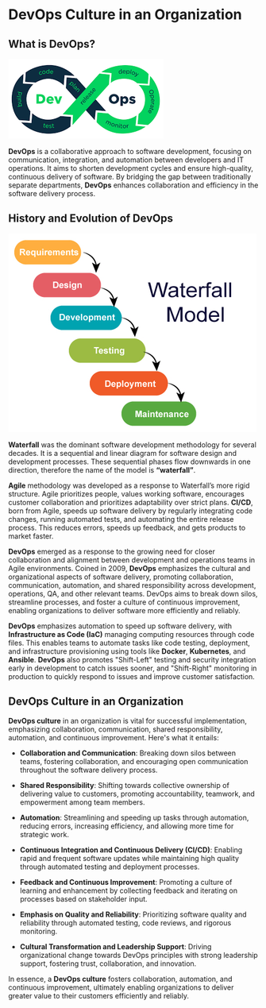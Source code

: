 # **DevOps Culture in an Organization**

## **What is DevOps?**

![Images/DevOps Lifecycle.png](https://github.com/DevTiolu/Concepts-of-DevOps/blob/main/Images/DevOps%20Lifecycle.png)

**DevOps** is a collaborative approach to software development, focusing on communication, integration, and automation between developers and IT operations. It aims to shorten development cycles and ensure high-quality, continuous delivery of software. By bridging the gap between traditionally separate departments, **DevOps** enhances collaboration and efficiency in the software delivery process.

## **History and Evolution of DevOps**

![Waterfall Methodology](https://github.com/DevTiolu/Concepts-of-DevOps/blob/main/Images/Waterfall%20Methodology.png)

**Waterfall** was the dominant software development methodology for several decades. It is a sequential and linear diagram for software design and development processes. These sequential phases flow downwards in one direction, therefore the name of the model is **“waterfall”**. 

**Agile** methodology was developed as a response to Waterfall’s more rigid structure. Agile prioritizes people, values working software, encourages customer collaboration and prioritizes adaptability over strict plans. **CI/CD**, born from Agile, speeds up software delivery by regularly integrating code changes, running automated tests, and automating the entire release process. This reduces errors, speeds up feedback, and gets products to market faster.

**DevOps** emerged as a response to the growing need for closer collaboration and alignment between development and operations teams in Agile environments. Coined in 2009, **DevOps** emphasizes the cultural and organizational aspects of software delivery, promoting collaboration, communication, automation, and shared responsibility across development, operations, QA, and other relevant teams. DevOps aims to break down silos, streamline processes, and foster a culture of continuous improvement, enabling organizations to deliver software more efficiently and reliably.

**DevOps** emphasizes automation to speed up software delivery, with **Infrastructure as Code (IaC)** managing computing resources through code files. This enables teams to automate tasks like code testing, deployment, and infrastructure provisioning using tools like **Docker**, **Kubernetes**, and **Ansible**. **DevOps** also promotes "Shift-Left" testing and security integration early in development to catch issues sooner, and "Shift-Right" monitoring in production to quickly respond to issues and improve customer satisfaction.

## **DevOps Culture in an Organization**

**DevOps culture** in an organization is vital for successful implementation, emphasizing collaboration, communication, shared responsibility, automation, and continuous improvement. Here's what it entails:

+ **Collaboration and Communication**: Breaking down silos between teams, fostering collaboration, and encouraging open communication throughout the software delivery process.

+ **Shared Responsibility**: Shifting towards collective ownership of delivering value to customers, promoting accountability, teamwork, and empowerment among team members.

+ **Automation**: Streamlining and speeding up tasks through automation, reducing errors, increasing efficiency, and allowing more time for strategic work.

+ **Continuous Integration and Continuous Delivery (CI/CD)**: Enabling rapid and frequent software updates while maintaining high quality through automated testing and deployment processes.

+ **Feedback and Continuous Improvement**: Promoting a culture of learning and enhancement by collecting feedback and iterating on processes based on stakeholder input.

+ **Emphasis on Quality and Reliability**: Prioritizing software quality and reliability through automated testing, code reviews, and rigorous monitoring.

+ **Cultural Transformation and Leadership Support**: Driving organizational change towards DevOps principles with strong leadership support, fostering trust, collaboration, and innovation.

In essence, a **DevOps culture** fosters collaboration, automation, and continuous improvement, ultimately enabling organizations to deliver greater value to their customers efficiently and reliably.





